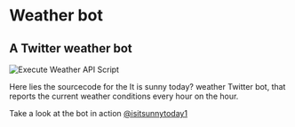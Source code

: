 # Weather bot

## A Twitter weather bot

![Execute Weather API Script](https://github.com/filiptronicek/weatherBot/workflows/Execute%20Weather%20API%20Script/badge.svg)

Here lies the sourcecode for the It is sunny today? weather Twitter bot, that reports the current weather conditions every hour on the hour.

Take a look at the bot in action [@isitsunnytoday1](https://twitter.com/Isitsunnytoday1/)
